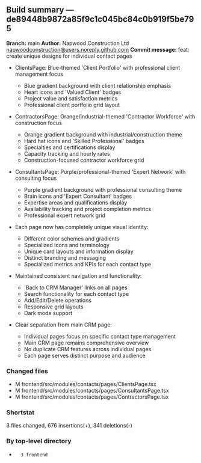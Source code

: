## Build summary — de89448b9872a85f9c1c045bc84c0b919f5be795

**Branch:** main **Author:** Napwood Construction Ltd <napwoodconstruction@users.noreply.github.com>
**Commit message:** feat: create unique designs for individual contact pages

- ClientsPage: Blue-themed 'Client Portfolio' with professional client management focus
  - Blue gradient background with client relationship emphasis
  - Heart icons and 'Valued Client' badges
  - Project value and satisfaction metrics
  - Professional client portfolio grid layout

- ContractorsPage: Orange/industrial-themed 'Contractor Workforce' with construction focus
  - Orange gradient background with industrial/construction theme
  - Hard hat icons and 'Skilled Professional' badges
  - Specialties and certifications display
  - Capacity tracking and hourly rates
  - Construction-focused contractor workforce grid

- ConsultantsPage: Purple/professional-themed 'Expert Network' with consulting focus
  - Purple gradient background with professional consulting theme
  - Brain icons and 'Expert Consultant' badges
  - Expertise areas and qualifications display
  - Availability tracking and project completion metrics
  - Professional expert network grid

- Each page now has completely unique visual identity:
  - Different color schemes and gradients
  - Specialized icons and terminology
  - Unique card layouts and information display
  - Distinct branding and messaging
  - Specialized metrics and KPIs for each contact type

- Maintained consistent navigation and functionality:
  - 'Back to CRM Manager' links on all pages
  - Search functionality for each contact type
  - Add/Edit/Delete operations
  - Responsive grid layouts
  - Dark mode support

- Clear separation from main CRM page:
  - Individual pages focus on specific contact type management
  - Main CRM page remains comprehensive overview
  - No duplicate CRM features across individual pages
  - Each page serves distinct purpose and audience

### Changed files

- M frontend/src/modules/contacts/pages/ClientsPage.tsx
- M frontend/src/modules/contacts/pages/ConsultantsPage.tsx
- M frontend/src/modules/contacts/pages/ContractorsPage.tsx

### Shortstat

3 files changed, 676 insertions(+), 341 deletions(-)

### By top-level directory

-       3 frontend

